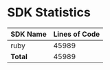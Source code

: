 # SDK Statistics

| SDK Name | Lines of Code |
| -------- | ------------- |
| ruby | 45989 |
| **Total** | 45989 |
